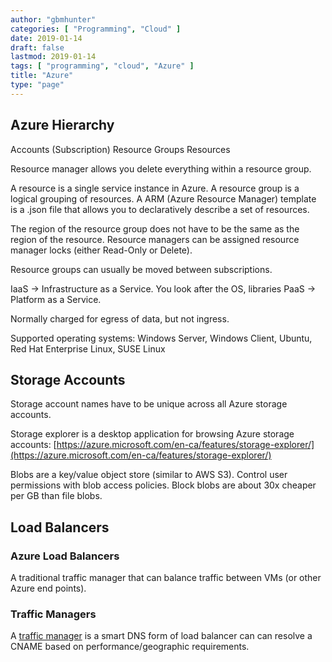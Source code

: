 ```yaml
---
author: "gbmhunter"
categories: [ "Programming", "Cloud" ]
date: 2019-01-14
draft: false
lastmod: 2019-01-14
tags: [ "programming", "cloud", "Azure" ]
title: "Azure"
type: "page"
---
```









## Azure Hierarchy
Accounts (Subscription)
Resource Groups
Resources

Resource manager allows you delete everything within a resource group.

A resource is a single service instance in Azure. A resource group is a logical grouping of resources. A ARM (Azure Resource Manager) template is a .json file that allows you to declaratively describe a set of resources.

The region of the resource group does not have to be the same as the region of the resource. Resource managers can be assigned resource manager locks (either Read-Only or Delete).

Resource groups can usually be moved between subscriptions.

IaaS -> Infrastructure as a Service. You look after the OS, libraries
PaaS -> Platform as a Service.

Normally charged for egress of data, but not ingress.

Supported operating systems: Windows Server, Windows Client, Ubuntu, Red Hat Enterprise Linux, SUSE Linux

## Storage Accounts

Storage account names have to be unique across all Azure storage accounts.

Storage explorer is a desktop application for browsing Azure storage accounts: [https://azure.microsoft.com/en-ca/features/storage-explorer/](https://azure.microsoft.com/en-ca/features/storage-explorer/)

Blobs are a key/value object store (similar to AWS S3). Control user permissions with blob access policies. Block blobs are about 30x cheaper per GB than file blobs.

## Load Balancers

### Azure Load Balancers

A traditional traffic manager that can balance traffic between VMs (or other Azure end points).

### Traffic Managers

A [traffic manager](https://azure.microsoft.com/en-ca/services/traffic-manager/) is a smart DNS form of load balancer can can resolve a CNAME based on performance/geographic requirements.



























